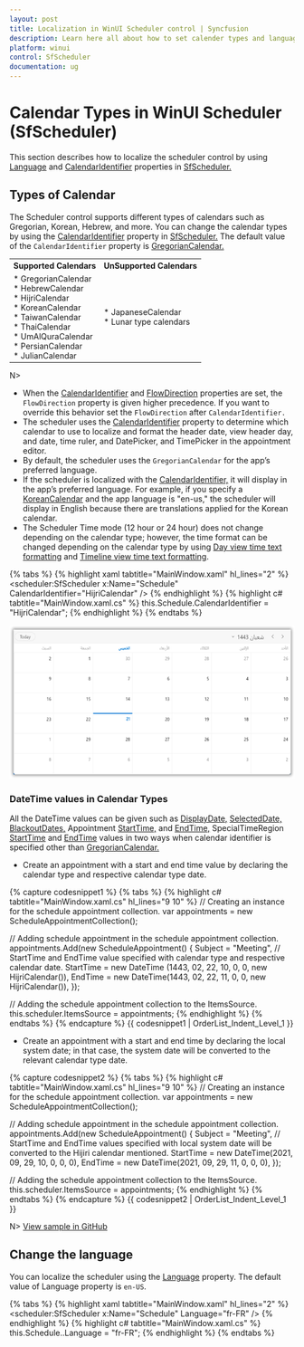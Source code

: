 ```yaml
---
layout: post
title: Localization in WinUI Scheduler control | Syncfusion
description: Learn here all about how to set calender types and language to localize the scheduler (SfScheduler) control, its elements, and more.
platform: winui
control: SfScheduler
documentation: ug
---
```


# Calendar Types in WinUI Scheduler (SfScheduler)
This section describes how to localize the scheduler control by using [Language](https://docs.microsoft.com/en-us/dotnet/api/system.windows.frameworkelement.language?view=net-5.0) and [CalendarIdentifier](https://help.syncfusion.com/cr/winui/Syncfusion.UI.Xaml.Scheduler.SfScheduler.html#Syncfusion_UI_Xaml_Scheduler_SfScheduler_CalendarIdentifier) properties in [SfScheduler.](https://help.syncfusion.com/cr/winui/Syncfusion.UI.Xaml.Scheduler.SfScheduler.html)

## Types of Calendar
The Scheduler control supports different types of calendars such as Gregorian, Korean, Hebrew, and more. You can change the calendar types by using the [CalendarIdentifier](https://help.syncfusion.com/cr/winui/Syncfusion.UI.Xaml.Scheduler.SfScheduler.html#Syncfusion_UI_Xaml_Scheduler_SfScheduler_CalendarIdentifier) property in [SfScheduler.](https://help.syncfusion.com/cr/winui/Syncfusion.UI.Xaml.Scheduler.SfScheduler.html) The default value of the `CalendarIdentifier` property is [GregorianCalendar.](https://docs.microsoft.com/en-us/dotnet/api/system.globalization.gregoriancalendar?view=net-5.0)

<table>
<tr>
<th>Supported Calendars</th>
<th>UnSupported Calendars</th>
</tr>
<tr>

<td>
* GregorianCalendar<br>
* HebrewCalendar<br>
* HijriCalendar<br>
* KoreanCalendar<br>
* TaiwanCalendar<br>
* ThaiCalendar<br>
* UmAlQuraCalendar<br>
* PersianCalendar<br>
* JulianCalendar<br>
</td>

<td>
* JapaneseCalendar<br>
* Lunar type calendars<br>
</td>
</tr>
</table>

N> 
* When the [CalendarIdentifier](https://help.syncfusion.com/cr/winui/Syncfusion.UI.Xaml.Scheduler.SfScheduler.html#Syncfusion_UI_Xaml_Scheduler_SfScheduler_CalendarIdentifier) and [FlowDirection](https://docs.microsoft.com/en-us/dotnet/api/system.windows.frameworkelement.flowdirection?view=net-5.0) properties are set, the `FlowDirection` property is given higher precedence. If you want to override this behavior set the `FlowDirection` after `CalendarIdentifier.`
* The scheduler uses the [CalendarIdentifier](https://help.syncfusion.com/cr/winui/Syncfusion.UI.Xaml.Scheduler.SfScheduler.html#Syncfusion_UI_Xaml_Scheduler_SfScheduler_CalendarIdentifier) property to determine which calendar to use to localize and format the header date, view header day, and date, time ruler, and DatePicker, and TimePicker in the appointment editor.
* By default, the scheduler uses the `GregorianCalendar` for the app’s preferred language.
* If the scheduler is localized with the [CalendarIdentifier,](https://help.syncfusion.com/cr/winui/Syncfusion.UI.Xaml.Scheduler.SfScheduler.html#Syncfusion_UI_Xaml_Scheduler_SfScheduler_CalendarIdentifier) it will display in the app’s preferred language. For example, if you specify a [KoreanCalendar](https://docs.microsoft.com/en-us/dotnet/api/system.globalization.koreancalendar?view=net-5.0) and the app language is "en-us," the scheduler will display in English because there are translations applied for the Korean calendar.
* The Scheduler Time mode (12 hour or 24 hour) does not change depending on the calendar type; however, the time format can be changed depending on the calendar type by using [Day view time text formatting](https://help.syncfusion.com/winui/scheduler/day-week-views#time-ruler-text-formatting) and [Timeline view time text formatting](https://help.syncfusion.com/winui/scheduler/timeline-views#time-ruler-text-formatting).

{% tabs %}
{% highlight xaml tabtitle="MainWindow.xaml" hl_lines="2" %}
<scheduler:SfScheduler x:Name="Schedule"
                       CalendarIdentifier="HijriCalendar" />
{% endhighlight %}
{% highlight c# tabtitle="MainWindow.xaml.cs" %}
this.Schedule.CalendarIdentifier = "HijriCalendar";
{% endhighlight %}
{% endtabs %}

![Calendar types in WinUI scheduer](Localization_Images/Calendar-type.png)

### DateTime values in Calendar Types
All the DateTime values can be given such as [DisplayDate,](https://help.syncfusion.com/cr/winui/Syncfusion.UI.Xaml.Scheduler.SfScheduler.html#Syncfusion_UI_Xaml_Scheduler_SfScheduler_DisplayDate) [SelectedDate,](https://help.syncfusion.com/cr/winui/Syncfusion.UI.Xaml.Scheduler.SfScheduler.html#Syncfusion_UI_Xaml_Scheduler_SfScheduler_SelectedDate) [BlackoutDates,](https://help.syncfusion.com/cr/winui/Syncfusion.UI.Xaml.Scheduler.SfScheduler.html#Syncfusion_UI_Xaml_Scheduler_SfScheduler_BlackoutDates) Appointment [StartTime,](https://help.syncfusion.com/cr/winui/Syncfusion.UI.Xaml.Scheduler.ScheduleAppointment.html#Syncfusion_UI_Xaml_Scheduler_ScheduleAppointment_StartTime) and [EndTime,](https://help.syncfusion.com/cr/winui/Syncfusion.UI.Xaml.Scheduler.ScheduleAppointment.html#Syncfusion_UI_Xaml_Scheduler_ScheduleAppointment_EndTime) SpecialTimeRegion [StartTime](https://help.syncfusion.com/cr/winui/Syncfusion.UI.Xaml.Scheduler.SpecialTimeRegion.html#Syncfusion_UI_Xaml_Scheduler_SpecialTimeRegion_StartTime) and [EndTime](https://help.syncfusion.com/cr/winui/Syncfusion.UI.Xaml.Scheduler.SpecialTimeRegion.html#Syncfusion_UI_Xaml_Scheduler_SpecialTimeRegion_EndTime) values in two ways when calendar identifier is specified other than [GregorianCalendar.](https://docs.microsoft.com/en-us/dotnet/api/system.globalization.gregoriancalendar?view=net-5.0)

* Create an appointment with a start and end time value by declaring the calendar type and respective calendar type date.

{% capture codesnippet1 %}
{% tabs %}
{% highlight c# tabtitle="MainWindow.xaml.cs" hl_lines="9 10" %}
// Creating an instance for the schedule appointment collection.
var appointments = new ScheduleAppointmentCollection();

// Adding schedule appointment in the schedule appointment collection.
appointments.Add(new ScheduleAppointment()
{
   Subject = "Meeting",
   // StartTime and EndTime value specified with calendar type and respective calendar date.
   StartTime = new DateTime (1443, 02, 22, 10, 0, 0, new HijriCalendar()),
   EndTime = new DateTime(1443, 02, 22, 11, 0, 0, new HijriCalendar()),
});

// Adding the schedule appointment collection to the ItemsSource.
this.scheduler.ItemsSource = appointments;
{% endhighlight %}
{% endtabs %}
{% endcapture %}
{{ codesnippet1 | OrderList_Indent_Level_1 }}

* Create an appointment with a start and end time by declaring the local system date; in that case, the system date will be converted to the relevant calendar type date.

{% capture codesnippet2 %}
{% tabs %}
{% highlight c# tabtitle="MainWindow.xaml.cs" hl_lines="9 10" %}
// Creating an instance for the schedule appointment collection.
var appointments = new ScheduleAppointmentCollection();

// Adding schedule appointment in the schedule appointment collection.
appointments.Add(new ScheduleAppointment()
{
   Subject = "Meeting",
  // StartTime and EndTime values specified with local system date will be converted to the Hijiri calendar mentioned.
   StartTime = new DateTime(2021, 09, 29, 10, 0, 0, 0),
   EndTime = new DateTime(2021, 09, 29, 11, 0, 0, 0),
});

// Adding the schedule appointment collection to the ItemsSource.
this.scheduler.ItemsSource = appointments;
{% endhighlight %}
{% endtabs %}
{% endcapture %}
{{ codesnippet2 | OrderList_Indent_Level_1 }}

N> [View sample in GitHub](https://github.com/SyncfusionExamples/WinUI-Scheduler-Examples/tree/main/CalendarTypes)

## Change the language
You can localize the scheduler using the [Language](https://docs.microsoft.com/en-us/dotnet/api/system.windows.frameworkelement.language?view=net-5.0) property. The default value of Language property is `en-US`.

{% tabs %}
{% highlight xaml tabtitle="MainWindow.xaml" hl_lines="2" %}
<scheduler:SfScheduler x:Name="Schedule"
                       Language="fr-FR" />
{% endhighlight %}
{% highlight c# tabtitle="MainWindow.xaml.cs" %}
this.Schedule..Language = "fr-FR";
{% endhighlight %}
{% endtabs %}